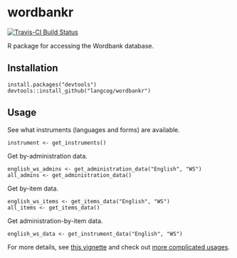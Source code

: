 # wordbankr

[![Travis-CI Build Status](https://travis-ci.org/langcog/wordbankr.svg?branch=master)](https://travis-ci.org/langcog/wordbankr)

R package for accessing the Wordbank database.

Installation
------------

```
install.packages("devtools")
devtools::install_github("langcog/wordbankr")
```

Usage
-----

See what instruments (languages and forms) are available.
```
instrument <- get_instruments()
```

Get by-administration data.
```
english_ws_admins <- get_administration_data("English", "WS")
all_admins <- get_administration_data()
```

Get by-item data.
```
english_ws_items <- get_items_data("English", "WS")
all_items <- get_items_data()
```

Get administration-by-item data.
```
english_ws_data <- get_instrument_data("English", "WS")
```

For more details, see [this vignette](http://langcog.github.io/wordbankr/) and check out [more complicated usages](http://wordbank.stanford.edu/analyses).
